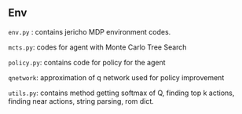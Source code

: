## Env

`env.py` : contains jericho MDP environment codes.

`mcts.py`: codes for agent with Monte Carlo Tree Search

`policy.py`: contains code for policy for the agent

`qnetwork`: approximation of q network used for policy improvement

`utils.py`: contains method getting softmax of Q, finding top k actions, finding near actions, string parsing, rom dict.
